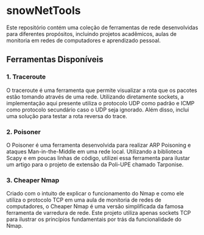 # snowNetTools

Este repositório contém uma coleção de ferramentas de rede desenvolvidas para diferentes propósitos, incluindo projetos acadêmicos, aulas de monitoria em redes de computadores e aprendizado pessoal.

## Ferramentas Disponíveis

### 1. Traceroute

O traceroute é uma ferramenta que permite visualizar a rota que os pacotes estão tomando através de uma rede. Utilizando diretamente sockets, a implementação aqui presente utiliza o protocolo UDP como padrão e ICMP como protocolo secundário caso o UDP seja ignorado. Além disso, inclui uma solução para testar a rota reversa do trace.

### 2. Poisoner

O Poisoner é uma ferramenta desenvolvida para realizar ARP Poisoning e ataques Man-in-the-Middle em uma rede local. Utilizando a biblioteca Scapy e em poucas linhas de código, utilizei essa ferramenta para ilustar um artigo para o projeto de extensão da Poli-UPE chamado Tarponise.
### 3. Cheaper Nmap

Criado com o intuito de explicar o funcionamento do Nmap e como ele utiliza o protocolo TCP em uma aula de monitoria de redes de computadores, o Cheaper Nmap é uma versão simplificada da famosa ferramenta de varredura de rede. Este projeto utiliza apenas sockets TCP para ilustrar os princípios fundamentais por trás da funcionalidade do Nmap.
